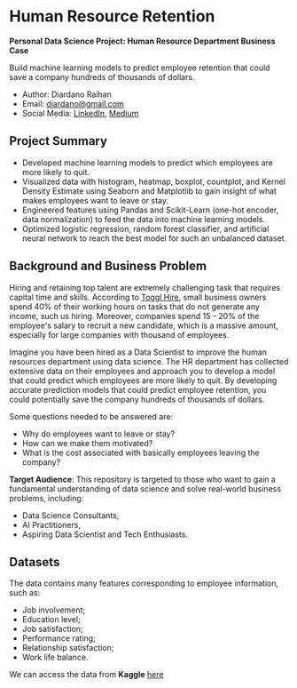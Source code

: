 # Human Resource Retention
__Personal Data Science Project: Human Resource Department Business Case__

Build machine learning models to predict employee retention that could save a company hundreds of thousands of dollars.
- Author: Diardano Raihan
- Email: diardano@gmail.com
- Social Media: [LinkedIn](https://www.linkedin.com/in/diardanoraihan/), [Medium](https://diardano.medium.com/)

## Project Summary
* Developed machine learning models to predict which employees are more likely to quit.
* Visualized data with histogram, heatmap, boxplot, countplot, and Kernel Density Estimate using Seaborn and Matplotlib to gain insight of what makes employees want to leave or stay.
* Engineered features using Pandas and Scikit-Learn (one-hot encoder, data normalization) to feed the data into machine learning models. 
* Optimized logistic regression, random forest classifier, and artificial neural network to reach the best model for such an unbalanced dataset.

## Background and Business Problem
Hiring and retaining top talent are extremely challenging task that requires capital time and skills. According to [Toggl Hire](https://toggl.com/blog/cost-of-hiring-an-employee), small business owners spend 40% of their working hours on tasks that do not generate any income, such us hiring. Moreover, companies spend 15 - 20% of the employee's salary to recruit a new candidate, which is a massive amount, especially for large companies with thousand of employees. 

Imagine you have been hired as a Data Scientist to improve the human resources department using data science. The HR department has collected extensive data on their employees and approach you to develop a model that could predict which employees are more likely to quit. By developing accurate prediction models that could predict employee retention, you could potentially save the company hundreds of thousands of dollars. 

Some questions needed to be answered are:
- Why do employees want to leave or stay?
- How can we make them motivated?
- What is the cost associated with basically employees leaving the company?

__Target Audience__:
This repository is targeted to those who want to gain a fundamental understanding of data science and solve real-world business problems, including:
- Data Science Consultants,
- AI Practitioners,
- Aspiring Data Scientist and Tech Enthusiasts.

## Datasets
The data contains many features corresponding to employee information, such as:
- Job involvement;
- Education level;
- Job satisfaction;
- Performance rating;
- Relationship satisfaction;
- Work life balance.

We can access the data from __Kaggle__ [here](https://www.kaggle.com/pavansubhasht/ibm-hr-analytics-attrition-dataset)
